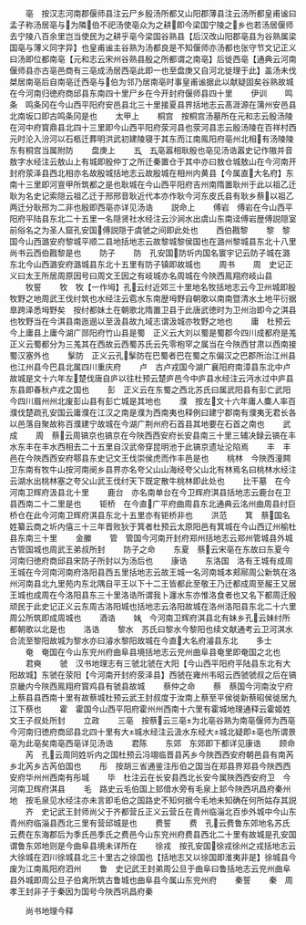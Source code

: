 <!-- { "loadSidebar": true } -->
　　亳　按汉志河南郡偃师县注云尸乡殷汤所都又山阳郡薄县注云汤所都皇甫谧曰孟子称汤居亳与为隣伯不祀汤使亳众为之耕即今梁国宁陵之乡也若汤居偃师去宁陵八百余里岂当使民为之耕乎亳今梁国谷熟县【后汉改山阳郡亳县为谷熟属梁国亳与薄义同字异】也皇甫谧主谷熟为汤都良是不知偃师亦汤都也张守节文记正义曰汤即位都南亳【元和志云宋州谷熟县殷之所都谓之南亳】后徙西亳【通典云河南偃师县亦古亳邑商有三亳成汤居西亳此即一也至盘庚又自河北徙理于此】盖汤未伐桀居南亳后自南亳迁西亳与伯为邻乃居南亳时事皇甫谧据此以献疑固矣谷熟故城在今河南归徳府商邱县东南四十里尸乡在今开封府偃师县四十里
　　伊训
　　鸣条　鸣条冈在今山西平阳府安邑县北三十里接夏县界括地志云髙涯源在蒲州安邑县北南坂口即古鸣条冈是也
　　太甲上
　　桐宫　按桐宫汤墓所在元和志云殷汤陵在河中府寳鼎县北四十三里即今山西平阳府荥河县也荥河县志云殷汤陵在百祥村西元时沦入汾河以石柩迁葬明洪武初建陵寝于其东而江南鳯阳府亳州北相有汤陵陵东有桐宫当属附防
　　盘庚上
　　五　五亳嚣相耿殷也亳见汤诰嚣史记作隞并音敖字水经注云敖山上有城即殷仲丁之所迁秦置仓于其中亦曰敖仓城敖山在今河南开封府荥泽县西北相亦名故殷城括地志云故殷城在相州内黄县【今属直大名府】东南十三里即河亶甲所筑都之是也耿城在今山西平阳府吉州南隋置耿州于此以祖乙迁耿为名史记索隠云祖乙迁于邢邢音耿近代本亦作耿今河东皮氏县有耿乡蔡以祖乙两迁分耿邢为二非也殷即西亳亦详见汤诰
　　説命上
　　傅岩　傅岩在今山西平阳府平陆县东北二十五里一名隠贤社水经注云沙涧水出虞山东南迳傅岩歴傅説隠室前俗名之为圣人窟孔安国傅説隠于虞虢之间即此处也
　　西伯戡黎
　　黎　黎国今山西潞安府黎城平顺二县地括地志云故黎城黎侯国也在潞州黎城县东北十八里尚书云西伯戡黎是也
　　防子
　　防　孔安国防圻内国名寰宇记云防子城在潞东北今山西潞安府潞城县东北十五里有防子镇即故城也
　　周书
　　周　史记正义曰太王所居周原因号曰周文王因之有岐城亦名周城在今陜西鳯翔府岐山县
　　牧誓
　　牧　牧【一作坶】孔云纣近郊三十里地名牧括地志云今卫州城即殷牧野之地周武王伐纣筑也水经注云雹水东南歴坶野自朝歌以南南暨清水土地平衍据臯跨泽悉坶野矣　按纣都妹土在朝歌北隋置卫县于此唐武徳时为卫州治即今之淇县也牧野当在今淇县南迤逦以至汲县故九域志谓汲城亦牧野之地也
　　庸　杜预云今上庸县上庸今湖广郧阳府竹山县是蜀　正义云大刘以蜀是蜀郡今四川成都府是羗　正义云蜀都分为三羗其在西故云西蜀苏氏云先零枹罕之属当在今陜西甘肃以西南接蜀汉塞外也
　　髳防　正义云孔髳防在巴蜀者巴在蜀之东偏汉之巴郡所治江州县也江州县今巴县北属四川重庆府
　　卢　古卢戎国今湖广襄阳府南漳县东北中卢故城是文十六年左楚伐唐自庐以往杜预云楚庐邑今中庐县水经注云沔水过中庐县东县即春秋卢戎之国也
　　彭　正义云在东蜀之西北苏氏曰属武阳县有彭亡武阳今四川眉州州北废彭山县有彭亡城是其地也
　　濮　按左文十六年庸人麋人率百濮伐楚疏孔安国云庸濮在江汉之南是濮为西南夷也释例曰建宁郡南有濮夷无君长各以邑落自聚故称百濮建宁故城在今湖广荆州府石首县其地要在石首之南也
　　武成
　　周　蔡云周镐京也镐京在今陜西西安府长安县南三十里三辅决録云镐在丰水东丰在丰水西相去二十五里自汉武帝穿昆明池于此镐京遗址沦陷焉
　　丰　丰邑在今陜西西安府鄠县东史记文王伐崇侯虎而作丰邑是也
　　桃林　今陜西潼闗卫东南有牧牛山按河南阌乡县界亦名夸父山山海经夸父山北有林焉名曰桃林水经注云湖水出桃林塞之夸父山武王伐纣天下既定散牛桃林即此处也
　　比干墓　在今河南卫辉府汲县北十里
　　鹿台　亦名南单台在今卫辉府淇县括地志云鹿台在卫县西南二十二里是也
　　钜桥　在今直广平府曲周县东北通典云洺州曲周县纣巨桥仓在此今河南卫辉府淇县东北十五里亦有钜桥非也
　　洪范
　　箕　蔡国名姓纂云商之圻内僖三十三年晋败狄于箕者杜预云太原阳邑有箕城在今山西辽州榆杜县东南三十里
　　金縢
　　管　管国今河南开封府郑州括地志云郑州管城县外城古管国城也周武王弟叔所封
　　防子之命
　　东夏　蔡云宋亳在东故曰东夏今河南归徳府商邱县宋防子所封以为汤后也
　　康诰
　　东洛国　洛有王城有成周王城在今河南河南府洛阳县西五里括地志云故王城一名河南城本郏鄏周公新筑在洛州河南县北九里苑内东北隅自平王以下十二王皆都此至敬王乃迁都成周至赧王又居王城也成周在今洛阳县东三十里洛诰所谓我卜瀍水东亦惟洛食者也又名下都周迁殷顽民于此史记正义云东周古洛阳城也括地志云洛阳故城在洛州洛阳县东北二十六里周公所筑即成周城也
　　酒诰
　　妹　今河南卫辉府淇县北有妹乡孔云妹纣所都朝歌以北是也
　　洛诰
　　黎水　苏氏曰黎水今黎阳也续文献通考云卫河淇水合流至黎阳故城为黎水亦曰濬水黎阳故城在今直大名府濬县东北
　　多士
　　奄　奄国在今山东兖州府曲阜县境括地志云兖州曲阜县奄里即奄国之北也
　　君奭
　　虢　汉书地理志有三虢北虢在大阳【今山西平阳府平陆县东北有大阳故城】东虢在荥阳【今河南开封府荥泽县】西虢在雍州韦昭云西虢虢叔之后在镐京畿内今陜西鳯翔府寳鸡县有虢县故城
　　蔡仲之命
　　蔡　蔡国今河南汝宁府上蔡县县西南十里有故蔡城杜预云武王封叔度于汝南上蔡至平侯徙新蔡昭侯徙居九江下蔡也
　　霍　霍国今山西平阳府霍州州西南十六里有霍城地理通释云霍姬姓文王子叔处所封
　　立政
　　三亳　按蔡云三亳为北亳谷熟为南亳偃师为西亳今河南归徳府商邱县北四十里有大城水经注云汲水东经大城北疑即亳也所谓景亳为此亳矣南亳西亳详见汤诰
　　君陈
　　东郊　东郊即下都详见康诰
　　顾命
　　芮　孔云周同姓圻内之国杜预云冯翊临晋县芮乡今陜西西安府朝邑县有南芮乡北芮乡古芮伯国也
　　彤　按胡三省通鉴注彤伯之国当在郑县界郑县今陜西西安府华州州西南有彤城
　　毕　杜注云在长安县西北长安今属陜西西安府卫　今河南卫辉府淇县
　　毛　路史云毛伯国上邽借水旁有毛泉上邽今陜西巩昌府秦州地　按毛泉见水经注亦未言即毛伯之国路史不知何据今毛地未知确在何所姑存其説
　　齐　史记武王封师尚父于齐都营丘正义云营丘在青州临淄北百歩外城中今山东青州府临淄县西北三里有营邱城是也
　　费誓
　　费　孔云费鲁东郊地名苏氏云费在东海郡后为季氏邑季氏之费邑今山东兖州府费县西北二十里有故城是孔安国谓鲁东郊地则是今曲阜县境未详所在
　　徐戎　按孔安国徐戎徐州之戎括地志云大徐城在泗川徐城县北三十里古之徐国也【括地志又以徐国即淮夷非是】徐城县今废为江南鳯阳府泗州
　　鲁　史记武王封弟周公旦于曲阜曰鲁括地志云兖州曲阜县外城即周公旦子伯禽所筑古鲁城也曲阜县今属山东兖州府
　　秦誓
　　秦　周孝王封非子于秦因为国号今陜西巩昌府秦




　　尚书地理今释
